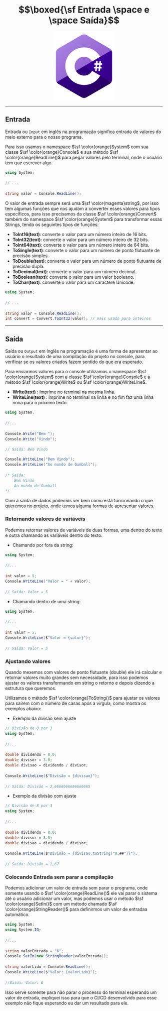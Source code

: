 # $$\boxed{\sf Entrada \space e \space Saída}$$

<p align="center">
    <img src="../../imagens\R (3).png" width=200>
</p>

---

## Entrada

Entrada ou `Input` em inglês na programação significa entrada de valores do meio externo para o nosso programa.

Para isso usamos o namespace $\sf \color{orange}System$ com sua classe $\sf \color{orange}Console$ e sua método $\sf \color{orange}ReadLine()$ para pegar valores pelo terminal, onde o usuário tem que escrever algo.

```csharp
using System;

// ...

string valor = Console.ReadLine();
```

O valor de entrada sempre será uma $\sf \color{magenta}string$, por isso tem algumas funções que nos ajudam a converter esses valores para tipos específicos, para isso precisamos da classe $\sf \color{orange}Convert$ também do namespace $\sf \color{orange}System$ para transformar essas Strings, tendo os seguintes tipos de funções:

- **ToInt16(text)**: converte o valor para um número inteiro de 16 bits.
- **ToInt32(text)**: converte o valor para um número inteiro de 32 bits.
- **ToInt64(text)**: converte o valor para um número inteiro de 64 bits.
- **ToSingle(text)**: converte o valor para um número de ponto flutuante de precisão simples.
- **ToDouble(text)**: converte o valor para um número de ponto flutuante de precisão dupla.
- **ToDecimal(text)**: converte o valor para um número decimal.
- **ToBoolean(text)**: converte o valor para um valor booleano.
- **ToChar(text)**: converte o valor para um caractere Unicode.

```csharp
using System;

// ...

string valor = Console.ReadLine();
int convert = Convert.ToInt32(valor); // mais usado para inteiros
```

---

## Saída

Saída ou `Output` em Inglês na programação é uma forma de apresentar ao usuário o resultado de uma compilação do projeto no console, para verificar se os valores criados fazem sentido do que era esperado.

Para enviarmos valores para o console utilizamos o namespace $\sf \color{orange}System$ com a classe $\sf \color{orange}Console$ e a método $\sf \color{orange}Write$ ou $\sf \color{orange}WriteLine$.

* **Write(text)** : imprime no terminal na mesma linha.
* **WriteLine(text)** : imprime no terminal na linha e no fim faz uma linha nova para o próximo texto

```csharp
using System;

//...

Console.Write("Bem ");
Console.Write("Vindo");

// Saída: Bem Vindo
```

```csharp
Console.WriteLine("Bem Vindo");
Console.WriteLine("Ao mundo de Gumball");

/* Saída:
    Bem Vindo
    Ao mundo de Gumball
*/
```

Com a saída de dados podemos ver bem como está funcionando o que queremos no projeto, onde temos alguma formas de apresentar valores.

### Retornando valores de variáveis

Podemos retornar valores de variáveis de duas formas, uma dentro do texto e outra chamando as variáveis dentro do texto.

* Chamando por fora da string:

```csharp
using System;

//...

int valor = 5;
Console.WriteLine("Valor = " + valor);

// Saída: Valor = 5
```

* Chamando dentro de uma string:

```csharp
using System;

//...

int valor = 5;
Console.WriteLine($"Valor = {valor}");

// Saída: Valor = 5
```

### Ajustando valores

Quando mexemos com valores de ponto flutuante (double) ele irá calcular e retornar valores muito grandes sem necessidade, para isso podemos ajustar os valores transformando em string o retorno e depois dizendo a estrutura que queremos.

Utilizamos o método $\sf \color{orange}ToString()$ para ajustar os valores para saírem com o número de casas após a vírgula, como mostra os exemplos abaixo:

* Exemplo da divisão sem ajuste

```csharp
// Divisão de 8 por 3
using System;

//...

double dividendo = 8.0;
double divisor = 3.0;
double divisao = dividendo / divisor;

Console.WriteLine($"Divisão = {divisao}");

// Saída: Divisão = 2,6666666666666665
```

* Exemplo da divisão com ajuste

```csharp
// Divisão de 8 por 3
using System;

//...

double dividendo = 8.0;
double divisor = 3.0;
double divisao = dividendo / divisor;

Console.WriteLine($"Divisão = {divisao.toString("0.##")}");

// Saída: Divisão = 2,67
```

### Colocando Entrada sem parar a compilação

Podemos adicionar um valor de entrada sem parar o programa, onde somente usando o $\sf \color{orange}ReadLine()$ ele vai parar o sistema até o usuário adicionar um valor, mas podemos usar o método $\sf \color{orange}SetIn()$ com um método chamado $\sf \color{orange}StringReader()$ para definirmos um valor de entradaa automático.

```csharp
using System;
using System.IO;

//...

string valorEntrada = "6";
Console.SetIn(new StringReader(valorEntrada));

string valorLido = Console.ReadLine();
Console.WriteLine($"Valor: {valorLido}");

//Saída: Valor: 6
```

Isso serve somente para não parar o processo do terminal esperando um valor de entrada, expliquei isso para que o CI/CD desenvolvido para esse exemplo não fique esperando eu dar um resultado para ele.


